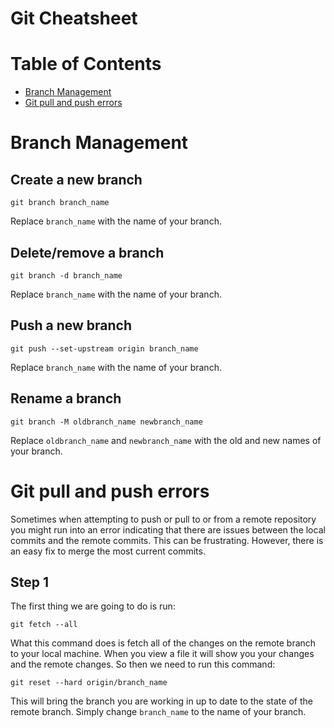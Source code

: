 Git Cheatsheet
===============

# Table of Contents
- [Branch Management](#Branch-Management)
- [Git pull and push errors](#Git-pull-and-push-errors)

# Branch Management

## Create a new branch

```
git branch branch_name
```

Replace `branch_name` with the name of your branch.

## Delete/remove a branch

```
git branch -d branch_name
```

Replace `branch_name` with the name of your branch.

## Push a new branch

```
git push --set-upstream origin branch_name
```

Replace `branch_name` with the name of your branch.

## Rename a branch

```
git branch -M oldbranch_name newbranch_name
```

Replace `oldbranch_name` and `newbranch_name` with the old and new names of your branch.

# Git pull and push errors

Sometimes when attempting to push or pull to or from a remote repository you might run into an error indicating that there are issues between the local commits and the remote commits.  This can be frustrating.  However, there is an easy fix to merge the most current commits.

## Step 1

The first thing we are going to do is run:

```
git fetch --all
```

What this command does is fetch all of the changes on the remote branch to your local machine.
When you view a file it will show you your changes and the remote changes.
So then we need to run this command:

```
git reset --hard origin/branch_name
```

This will bring the branch you are working in up to date to the state of the remote branch.
Simply change `branch_name` to the name of your branch.

